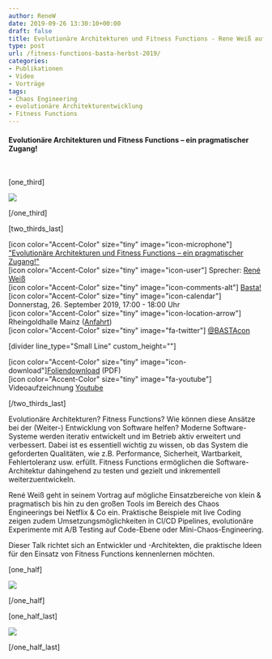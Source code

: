 ```yaml
---
author: ReneW
date: 2019-09-26 13:30:10+00:00
draft: false
title: Evolutionäre Architekturen und Fitness Functions - Rene Weiß auf der Basta!
type: post
url: /fitness-functions-basta-herbst-2019/
categories:
- Publikationen
- Video
- Vorträge
tags:
- Chaos Engineering
- evolutionäre Architekturentwicklung
- Fitness Functions
---
```





#### Evolutionäre Architekturen und Fitness Functions – ein pragmatischer Zugang!







 





[one_third]







[![](https://www.embarc.de/wp-content/uploads/2019/07/BASTA19_Website_Logo_Menu.png)
](https://basta.net/)







[/one_third]




[two_thirds_last]




[icon color="Accent-Color" size="tiny" image="icon-microphone"] ["Evolutionäre Architekturen und Fitness Functions – ein pragmatischer Zugang!"](https://basta.net/agile-devops/evolutionaere-architekturen-und-fitness-functions-ein-pragmatischer-zugang/)  
[icon color="Accent-Color" size="tiny" image="icon-user"] Sprecher: [René Weiß](https://www.embarc.de/rene-weiss/)  
[icon color="Accent-Color" size="tiny" image="icon-comments-alt"] [Basta!](https://basta.net/)   
[icon color="Accent-Color" size="tiny" image="icon-calendar"] Donnerstag, 26. September 2019, 17:00 - 18:00 Uhr   
[icon color="Accent-Color" size="tiny" image="icon-location-arrow"] Rheingoldhalle Mainz ([Anfahrt](https://basta.net/location/))  
[icon color="Accent-Color" size="tiny" image="fa-twitter"] [@BASTAcon](https://twitter.com/bastacon)




[divider line_type="Small Line" custom_height=""]




[icon color="Accent-Color" size="tiny" image="icon-download"][Foliendownload](https://www.embarc.de/wp-content/uploads/2019/09/RWeiss_Basta_201909_PragmatischeFitnessFunctions_v2_print-optimiert.pdf) (PDF)  
[icon color="Accent-Color" size="tiny" image="fa-youtube"] Videoaufzeichnung [Youtube](https://youtu.be/U1AvZV6QJc0)




[/two_thirds_last]




Evolutionäre Architekturen? Fitness Functions? Wie können diese Ansätze bei der (Weiter-) Entwicklung von Software helfen? Moderne Software-Systeme werden iterativ entwickelt und im Betrieb aktiv erweitert und verbessert. Dabei ist es essentiell wichtig zu wissen, ob das System die geforderten Qualitäten, wie z.B. Performance, Sicherheit, Wartbarkeit, Fehlertoleranz usw. erfüllt. Fitness Functions ermöglichen die Software-Architektur dahingehend zu testen und gezielt und inkrementell weiterzuentwickeln.




René Weiß geht in seinem Vortrag auf mögliche Einsatzbereiche von klein & pragmatisch bis hin zu den großen Tools im Bereich des Chaos Engineerings bei Netflix & Co ein. Praktische Beispiele mit live Coding zeigen zudem Umsetzungsmöglichkeiten in CI/CD Pipelines, evolutionäre Experimente mit A/B Testing auf Code-Ebene oder Mini-Chaos-Engineering.




Dieser Talk richtet sich an Entwickler und -Architekten, die praktische Ideen für den Einsatz von Fitness Functions kennenlernen möchten.




[one_half] 





[![](https://www.embarc.de/wp-content/uploads/2019/09/RWeiß_Folien_BASTA-2019.png)
](https://www.embarc.de/wp-content/uploads/2019/09/RWeiss_Basta_201909_PragmatischeFitnessFunctions_v2_print-optimiert.pdf)




[/one_half]




[one_half_last] 




[![](https://www.embarc.de/wp-content/uploads/2019/11/Basta_FitnessFunctions_ReneWeiss_Youtube.jpg)
](https://youtu.be/U1AvZV6QJc0)







[/one_half_last]





